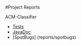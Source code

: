 #Project Reports

ACM-Classifier

* [Tests](tests/test/)
* [JavaDoc](javadoc)
* [SpotBugs] (reports/spotbugs)

